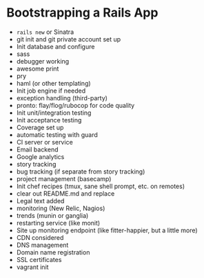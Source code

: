 # Bootstrapping a Rails App

* `rails new` or Sinatra
* git init and git private account set up
* Init database and configure
* sass
* debugger working
* awesome print
* pry
* haml (or other templating)
* Init job engine if needed
* exception handling (third-party)
* pronto: flay/flog/rubocop for code quality
* Init unit/integration testing
* Init acceptance testing
* Coverage set up
* automatic testing with guard
* CI server or service
* Email backend
* Google analytics
* story tracking
* bug tracking (if separate from story tracking)
* project management (basecamp)
* Init chef recipes (tmux, sane shell prompt, etc. on remotes)
* clear out README.md and replace
* Legal text added
* monitoring (New Relic, Nagios)
* trends (munin or ganglia)
* restarting service (like monit)
* Site up monitoring endpoint (like fitter-happier, but a little more)
* CDN considered
* DNS management
* Domain name registration
* SSL certificates
* vagrant init
